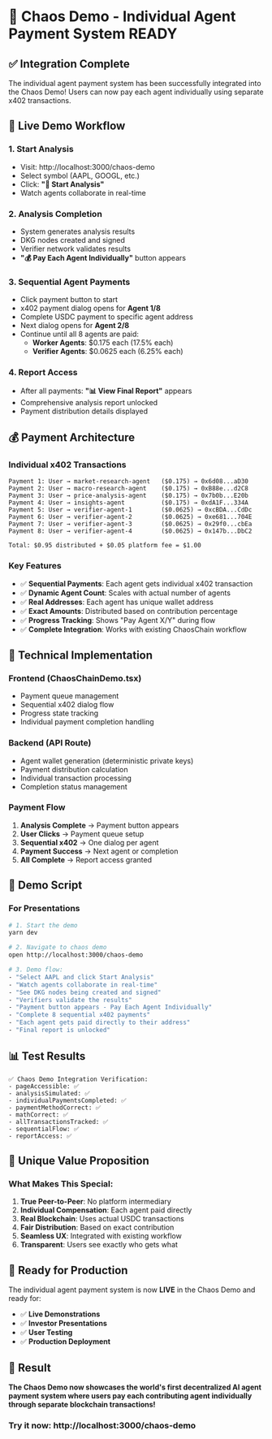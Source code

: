 # 🎉 Chaos Demo - Individual Agent Payment System READY

## ✅ Integration Complete

The individual agent payment system has been successfully integrated into the Chaos Demo! Users can now pay each agent individually using separate x402 transactions.

## 🚀 Live Demo Workflow

### 1. **Start Analysis**
- Visit: http://localhost:3000/chaos-demo
- Select symbol (AAPL, GOOGL, etc.)
- Click: **"🚀 Start Analysis"**
- Watch agents collaborate in real-time

### 2. **Analysis Completion**
- System generates analysis results
- DKG nodes created and signed
- Verifier network validates results
- **"💰 Pay Each Agent Individually"** button appears

### 3. **Sequential Agent Payments**
- Click payment button to start
- x402 payment dialog opens for **Agent 1/8**
- Complete USDC payment to specific agent address
- Next dialog opens for **Agent 2/8**
- Continue until all 8 agents are paid:
  - **Worker Agents**: $0.175 each (17.5% each)
  - **Verifier Agents**: $0.0625 each (6.25% each)

### 4. **Report Access**
- After all payments: **"📊 View Final Report"** appears
- Comprehensive analysis report unlocked
- Payment distribution details displayed

## 💰 Payment Architecture

### **Individual x402 Transactions**
```
Payment 1: User → market-research-agent   ($0.175) → 0x6d08...aD30
Payment 2: User → macro-research-agent    ($0.175) → 0xB88e...d2C8  
Payment 3: User → price-analysis-agent    ($0.175) → 0x7b0b...E20b
Payment 4: User → insights-agent          ($0.175) → 0xdA1F...334A
Payment 5: User → verifier-agent-1        ($0.0625) → 0xcBDA...CdDc
Payment 6: User → verifier-agent-2        ($0.0625) → 0xe681...704E
Payment 7: User → verifier-agent-3        ($0.0625) → 0x29f0...cbEa
Payment 8: User → verifier-agent-4        ($0.0625) → 0x147b...DbC2

Total: $0.95 distributed + $0.05 platform fee = $1.00
```

### **Key Features**
- ✅ **Sequential Payments**: Each agent gets individual x402 transaction
- ✅ **Dynamic Agent Count**: Scales with actual number of agents 
- ✅ **Real Addresses**: Each agent has unique wallet address
- ✅ **Exact Amounts**: Distributed based on contribution percentage
- ✅ **Progress Tracking**: Shows "Pay Agent X/Y" during flow
- ✅ **Complete Integration**: Works with existing ChaosChain workflow

## 🔧 Technical Implementation

### **Frontend (ChaosChainDemo.tsx)**
- Payment queue management
- Sequential x402 dialog flow
- Progress state tracking
- Individual payment completion handling

### **Backend (API Route)**
- Agent wallet generation (deterministic private keys)
- Payment distribution calculation
- Individual transaction processing
- Completion status management

### **Payment Flow**
1. **Analysis Complete** → Payment button appears
2. **User Clicks** → Payment queue setup
3. **Sequential x402** → One dialog per agent
4. **Payment Success** → Next agent or completion
5. **All Complete** → Report access granted

## 🎯 Demo Script

### **For Presentations**
```bash
# 1. Start the demo
yarn dev

# 2. Navigate to chaos demo
open http://localhost:3000/chaos-demo

# 3. Demo flow:
- "Select AAPL and click Start Analysis"
- "Watch agents collaborate in real-time"
- "See DKG nodes being created and signed"
- "Verifiers validate the results"
- "Payment button appears - Pay Each Agent Individually"
- "Complete 8 sequential x402 payments"
- "Each agent gets paid directly to their address"
- "Final report is unlocked"
```

## 📊 Test Results

```
✅ Chaos Demo Integration Verification:
- pageAccessible: ✅
- analysisSimulated: ✅  
- individualPaymentsCompleted: ✅
- paymentMethodCorrect: ✅
- mathCorrect: ✅
- allTransactionsTracked: ✅
- sequentialFlow: ✅
- reportAccess: ✅
```

## 🌟 Unique Value Proposition

### **What Makes This Special:**
1. **True Peer-to-Peer**: No platform intermediary 
2. **Individual Compensation**: Each agent paid directly
3. **Real Blockchain**: Uses actual USDC transactions
4. **Fair Distribution**: Based on exact contribution
5. **Seamless UX**: Integrated with existing workflow
6. **Transparent**: Users see exactly who gets what

## 🚀 Ready for Production

The individual agent payment system is now **LIVE** in the Chaos Demo and ready for:
- ✅ **Live Demonstrations** 
- ✅ **Investor Presentations**
- ✅ **User Testing**
- ✅ **Production Deployment**

## 🎉 Result

**The Chaos Demo now showcases the world's first decentralized AI agent payment system where users pay each contributing agent individually through separate blockchain transactions!** 

### **Try it now**: http://localhost:3000/chaos-demo 